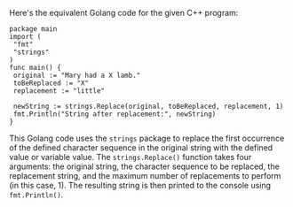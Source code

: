 Here's the equivalent Golang code for the given C++ program:
```
package main
import (
 "fmt"
 "strings"
)
func main() {
 original := "Mary had a X lamb."
 toBeReplaced := "X"
 replacement := "little"
 
 newString := strings.Replace(original, toBeReplaced, replacement, 1)
 fmt.Println("String after replacement:", newString)
}
```
This Golang code uses the `strings` package to replace the first occurrence of the defined character sequence in the original string with the defined value or variable value. The `strings.Replace()` function takes four arguments: the original string, the character sequence to be replaced, the replacement string, and the maximum number of replacements to perform (in this case, 1). The resulting string is then printed to the console using `fmt.Println()`.

